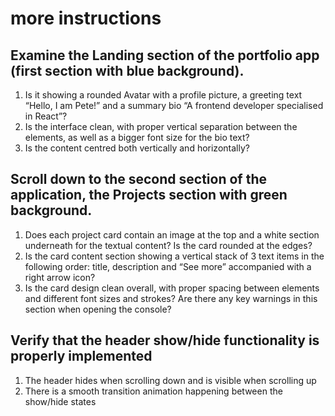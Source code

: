 # more instructions

## Examine the Landing section of the portfolio app (first section with blue background).

1. Is it showing a rounded Avatar with a profile picture, a greeting text “Hello, I am Pete!” and a summary bio “A frontend developer specialised in React”?
2. Is the interface clean, with proper vertical separation between the elements, as well as a bigger font size for the bio text?
3. Is the content centred both vertically and horizontally?

## Scroll down to the second section of the application, the Projects section with green background.

1. Does each project card contain an image at the top and a white section underneath for the textual content? Is the card rounded at the edges?
2. Is the card content section showing a vertical stack of 3 text items in the following order: title, description and “See more” accompanied with a right arrow icon?
3. Is the card design clean overall, with proper spacing between elements and different font sizes and strokes? Are there any key warnings in this section when opening the console?

## Verify that the header show/hide functionality is properly implemented

1. The header hides when scrolling down and is visible when scrolling up
2. There is a smooth transition animation happening between the show/hide states
